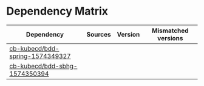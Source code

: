 # Dependency Matrix

Dependency | Sources | Version | Mismatched versions
---------- | ------- | ------- | -------------------
[cb-kubecd/bdd-spring-1574349327](https://github.com/cb-kubecd/bdd-spring-1574349327.git) |  | []() | 
[cb-kubecd/bdd-sbhg-1574350394](https://github.com/cb-kubecd/bdd-sbhg-1574350394.git) |  | []() | 
